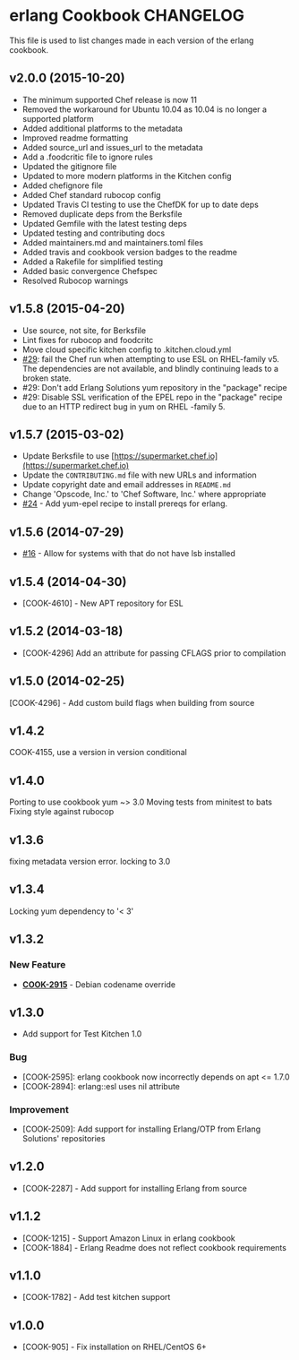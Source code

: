erlang Cookbook CHANGELOG
=========================
This file is used to list changes made in each version of the erlang cookbook.

v2.0.0 (2015-10-20)
-------------------
* The minimum supported Chef release is now 11
* Removed the workaround for Ubuntu 10.04 as 10.04 is no longer a supported platform
* Added additional platforms to the metadata
* Improved readme formatting
* Added source_url and issues_url to the metadata
* Add a .foodcritic file to ignore rules
* Updated the gitignore file
* Updated to more modern platforms in the Kitchen config
* Added chefignore file
* Added Chef standard rubocop config
* Updated Travis CI testing to use the ChefDK for up to date deps
* Removed duplicate deps from the Berksfile
* Updated Gemfile with the latest testing deps
* Updated testing and contributing docs
* Added maintainers.md and maintainers.toml files
* Added travis and cookbook version badges to the readme
* Added a Rakefile for simplified testing
* Added basic convergence Chefspec
* Resolved Rubocop warnings

v1.5.8 (2015-04-20)
-------------------
- Use source, not site, for Berksfile
- Lint fixes for rubocop and foodcritc
- Move cloud specific kitchen config to .kitchen.cloud.yml
- [#29](https://github.com/chef-cookbooks/erlang/pull/29): fail the Chef run when attempting to use ESL on RHEL-family v5. The dependencies are not available, and blindly continuing leads to a broken state.
- #29: Don't add Erlang Solutions yum repository in the "package" recipe
- #29: Disable SSL verification of the EPEL repo in the "package" recipe due to an HTTP redirect bug in yum on RHEL -family 5.

v1.5.7 (2015-03-02)
-------------------
- Update Berksfile to use [https://supermarket.chef.io](https://supermarket.chef.io)
- Update the `CONTRIBUTING.md` file with new URLs and information
- Update copyright date and email addresses in `README.md`
- Change 'Opscode, Inc.' to 'Chef Software, Inc.' where appropriate
- [#24](https://github.com/chef-cookbooks/erlang/issues/24) - Add yum-epel recipe to install prereqs for erlang.

v1.5.6 (2014-07-29)
-------------------
- [#16](https://github.com/chef-cookbooks/erlang/issues/16) - Allow for systems with that do not have lsb installed

v1.5.4 (2014-04-30)
-------------------
- [COOK-4610] - New APT repository for ESL


v1.5.2 (2014-03-18)
-------------------
- [COOK-4296] Add an attribute for passing CFLAGS prior to compilation


v1.5.0 (2014-02-25)
-------------------
[COOK-4296] - Add custom build flags when building from source


v1.4.2
------
COOK-4155, use a version in version conditional

v1.4.0
------
Porting to use cookbook yum ~> 3.0
Moving tests from minitest to bats
Fixing style against rubocop


v1.3.6
------
fixing metadata version error. locking to 3.0


v1.3.4
------
Locking yum dependency to '< 3'


v1.3.2
------
### New Feature
- **[COOK-2915](https://tickets.opscode.com/browse/COOK-2915)** - Debian codename override

v1.3.0
------
- Add support for Test Kitchen 1.0

### Bug
- [COOK-2595]: erlang cookbook now incorrectly depends on apt <= 1.7.0
- [COOK-2894]: erlang::esl uses nil attribute

### Improvement
- [COOK-2509]: Add support for installing Erlang/OTP from Erlang Solutions' repositories

v1.2.0
------
- [COOK-2287] - Add support for installing Erlang from source

v1.1.2
------
- [COOK-1215] - Support Amazon Linux in erlang cookbook
- [COOK-1884] - Erlang Readme does not reflect cookbook requirements

v1.1.0
------
- [COOK-1782] - Add test kitchen support

v1.0.0
------
- [COOK-905] - Fix installation on RHEL/CentOS 6+
